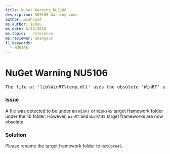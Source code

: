 ```yaml
---
title: NuGet Warning NU5106
description: NU5106 Warning code
author: mishra14
ms.author: jodou
ms.date: 8/14/2018
ms.topic:   reference
ms.reviewer: anangaur
f1_keywords: 
  - NU5106
---
```


# NuGet Warning NU5106
<pre>The file at 'lib\WinRT\temp.dll' uses the obsolete 'WinRT' as the framework folder. Replace 'WinRT' or 'WinRT45' with 'NetCore45'.</pre>

### Issue

A file was detected to be under an `WinRT` or `WinRT45` target framework folder under the lib folder. However, `WinRT` and `WinRT45` target frameworks are now obsolete.


### Solution

Please rename the target framework folder to `NetCore45`.

